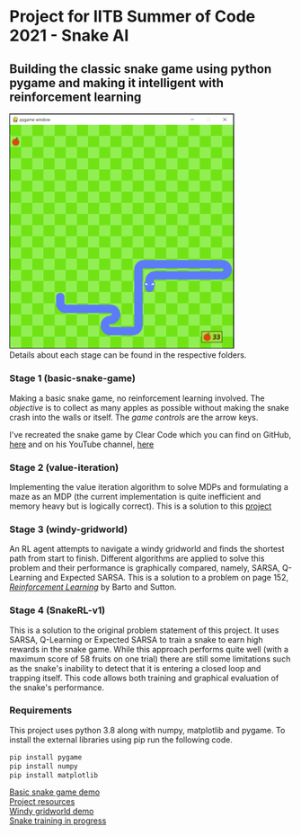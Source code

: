 # Project for IITB Summer of Code 2021 - Snake AI

## Building the classic snake game using python pygame and making it intelligent with reinforcement learning

<img src = "./basic-snake-game/graphics/snake-RL.PNG" width = "400" /> \
Details about each stage can be found in the respective folders.

### Stage 1 (basic-snake-game)
Making a basic snake game, no reinforcement learning involved. The _objective_ is to collect as many apples as possible without making the snake crash into the walls or itself. The _game controls_ are the arrow keys.

I've recreated the snake game by Clear Code which you can find on GitHub, [here](github.com/clear-code-projects/Snake) and on his YouTube channel, [here](https://www.youtube.com/watch?v=QFvqStqPCRU)

### Stage 2 (value-iteration)
Implementing the value iteration algorithm to solve MDPs and formulating a maze as an MDP (the current implementation is quite inefficient and memory heavy but is logically correct). This is a solution to this [project](https://www.cse.iitb.ac.in/~shivaram/teaching/old/cs747-a2020/pa-2/programming-assignment-2.html)

### Stage 3 (windy-gridworld)
An RL agent attempts to navigate a windy gridworld and finds the shortest path from start to finish. Different algorithms are applied to solve this problem and their performance is graphically compared, namely, SARSA, Q-Learning and Expected SARSA. This is a solution to a problem on page 152, [_Reinforcement Learning_](http://incompleteideas.net/book/RLbook2020.pdf) by Barto and Sutton.

### Stage 4 (SnakeRL-v1)
This is a solution to the original problem statement of this project. It uses SARSA, Q-Learning or Expected SARSA to train a snake to earn high rewards in the snake game. While this approach performs quite well (with a maximum score of 58 fruits on one trial) there are still some limitations such as the snake's inability to detect that it is entering a closed loop and trapping itself. This code allows both training and graphical evaluation of the snake's performance.

### Requirements
This project uses python 3.8 along with numpy, matplotlib and pygame. To install the external libraries using pip run the following code.
~~~
pip install pygame
pip install numpy
pip install matplotlib
~~~

[Basic snake game demo](https://drive.google.com/file/d/1u0gzR0Khpb7Z9phYH4RnklGMcEfqtCSm/view?usp=sharing) \
[Project resources](https://www.notion.so/SOC-Snake-AI-Project-471ff57983a24f749ca0ec08df8c9472) \
[Windy gridworld demo](https://drive.google.com/file/d/1Wq-gtF8vT03Jqy-7t7ziinwTB0la-mZD/view?usp=sharing)\
[Snake training in progress](https://drive.google.com/file/d/1JjylKlK8kachEsdyanH9KO7Az1WJMub8/view?usp=sharing)
